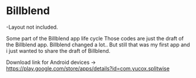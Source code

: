 # Billblend
-Layout not included.

Some part of the Billblend app life cycle
Those codes are just the draft of the Billblend app. Billblend changed a lot.. But still that was my first app and i just wanted to share the draft of Billblend.

Download link for Android devices -> https://play.google.com/store/apps/details?id=com.yucox.splitwise
